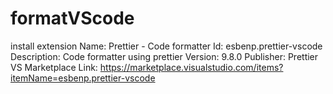 # formatVScode
install extension 
Name: Prettier - Code formatter
Id: esbenp.prettier-vscode
Description: Code formatter using prettier
Version: 9.8.0
Publisher: Prettier
VS Marketplace Link: https://marketplace.visualstudio.com/items?itemName=esbenp.prettier-vscode
